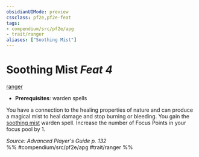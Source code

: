 ```yaml
---
obsidianUIMode: preview
cssclass: pf2e,pf2e-feat
tags:
- compendium/src/pf2e/apg
- trait/ranger
aliases: ["Soothing Mist"]
---
```

# Soothing Mist  *Feat 4*  
[ranger](../../rules/traits/ranger.md)  

- **Prerequisites**: warden spells

You have a connection to the healing properties of nature and can produce a magical mist to heal damage and stop burning or bleeding. You gain the [soothing mist](../spells/soothing-mist-apg.md) warden spell. Increase the number of Focus Points in your focus pool by 1.

*Source: Advanced Player's Guide p. 132*  
%% #compendium/src/pf2e/apg #trait/ranger %%